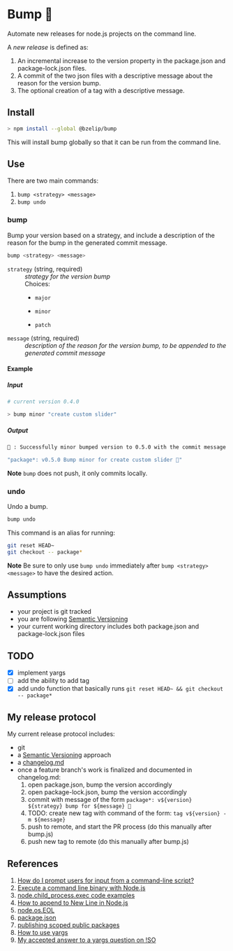 # Bump 🍑

Automate new releases for node.js projects on the command line.

A _new release_ is defined as:

1. An incremental increase to the version property in the package.json and package-lock.json files.
2. A commit of the two json files with a descriptive message about the reason for the version bump.
3. The optional creation of a tag with a descriptive message.

## Install

```bash
> npm install --global @bzelip/bump
```

This will install bump globally so that it can be run from the command line.

## Use

There are two main commands:

1. `bump <strategy> <message>`
2. `bump undo`

### bump

Bump your version based on a strategy, and include a description of the reason for the bump in the generated commit message.

```bash
bump <strategy> <message>
```

<dl>
  <dt><code>strategy</code> (string, required)</dt>
  <dd><em>strategy for the version bump</em></dd>
  <dd>Choices:

- <code>major</code>
- <code>minor</code>
- <code>patch</code>

    </dd>

    <dt><code>message</code> (string, required)</dt>
    <dd><em>description of the reason for the version bump, to be appended to the generated commit message</em></dd>
  </dl>

#### Example

##### Input

```bash
# current version 0.4.0

> bump minor "create custom slider"
```

##### Output

```bash
🍑 : Successfully minor bumped version to 0.5.0 with the commit message:

"package*: v0.5.0 Bump minor for create custom slider 🎉"
```

**Note** `bump` does not push, it only commits locally.

### undo

Undo a bump.

```bash
bump undo
```

This command is an alias for running:

```bash
git reset HEAD~
git checkout -- package*
```

**Note** Be sure to only use `bump undo` immediately after `bump <strategy> <message>` to have the desired action.

## Assumptions

- your project is git tracked
- you are following [Semantic Versioning](https://semver.org/spec/v2.0.0.html)
- your current working directory includes both package.json and package-lock.json files

## TODO

- [x] implement yargs
- [ ] add the ability to add tag
- [x] add undo function that basically runs `git reset HEAD~ && git checkout -- package*`

## My release protocol

My current release protocol includes:

- git
- a [Semantic Versioning](https://semver.org/spec/v2.0.0.html) approach
- a [changelog.md](https://keepachangelog.com/en/1.0.0/)
- once a feature branch's work is finalized and documented in changelog.md:
  1. open package.json, bump the version accordingly
  2. open package-lock.json, bump the version accordingly
  3. commit with message of the form `package*: v${version} ${strategy} bump for ${message} 🎉`
  4. TODO: create new tag with command of the form: `tag v${version} -m ${message}`
  5. push to remote, and start the PR process (do this manually after bump.js)
  6. push new tag to remote (do this manually after bump.js)

## References

1. [How do I prompt users for input from a command-line script?](https://nodejs.org/en/knowledge/command-line/how-to-prompt-for-command-line-input/)
2. [Execute a command line binary with Node.js](https://stackoverflow.com/questions/20643470/execute-a-command-line-binary-with-node-js#20643568)
3. [node.child_process.exec code examples](https://nodejs.org/docs/v8.1.4/api/child_process.html#child_process_child_process_exec_command_options_callback)
4. [How to append to New Line in Node.js](https://stackoverflow.com/a/32658744/2145103)
5. [node.os.EOL](https://nodejs.org/api/os.html#os_os_eol)
6. [package.json](https://docs.npmjs.com/files/package.json.html)
7. [publishing scoped public packages](https://docs.npmjs.com/creating-and-publishing-scoped-public-packages#publishing-scoped-public-packages)
8. [How to use yargs](https://www.youtube.com/watch?v=Lz485E65ce4)
9. [My accepted answer to a yargs question on !SO](https://stackoverflow.com/a/58606424/2145103)
